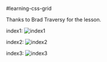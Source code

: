 #learning-css-grid

Thanks to Brad Traversy for the lesson.

index1:
![index1](https://user-images.githubusercontent.com/41881269/44296914-74ce4900-a2fa-11e8-8bfa-c6595e645bcd.PNG)

index2:
![index2](https://user-images.githubusercontent.com/41881269/44296917-78fa6680-a2fa-11e8-8317-3b61e63e4ce8.PNG)

index3:
![index3](https://user-images.githubusercontent.com/41881269/44296918-7c8ded80-a2fa-11e8-8fd2-ed8e9267c3dd.PNG)